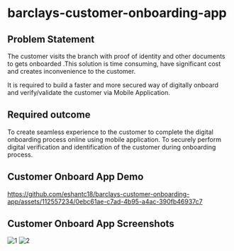 # barclays-customer-onboarding-app
## Problem Statement
The customer visits the branch with proof of identity and other documents to gets onboarded  .This solution is time consuming, have significant cost and creates inconvenience to the customer. 

It is required to build a faster and more secured way of  digitally onboard and verify/validate the customer  via Mobile Application.

## Required outcome
To create seamless experience to the customer to complete the digital onboarding process online using mobile application. 
To securely perform digital verification and identification of the customer during onboarding process.

## Customer Onboard App Demo
https://github.com/eshantc18/barclays-customer-onboarding-app/assets/112557234/0ebc61ae-c7ad-4b95-a4ac-390fb46937c7

## Customer Onboard App Screenshots
![1](https://github.com/eshantc18/barclays-customer-onboarding-app/assets/112557234/dbe08542-8490-4f49-81e0-ff221465cc1f)
![2](https://github.com/eshantc18/barclays-customer-onboarding-app/assets/112557234/97aa784d-9908-4397-b258-31411826276a)
